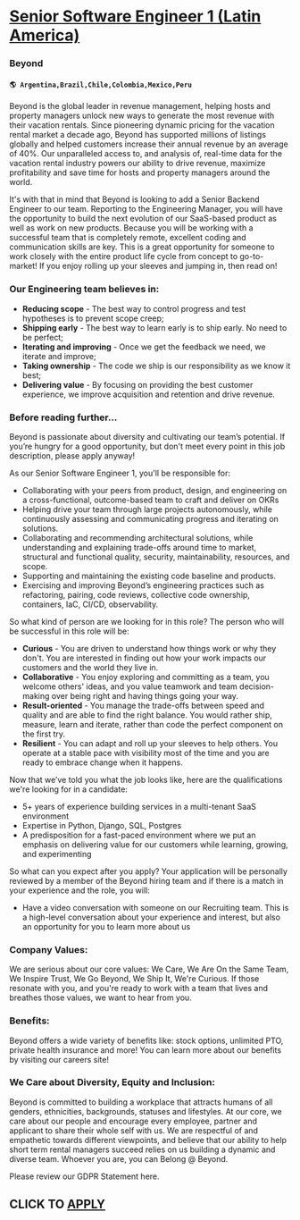 # [Senior Software Engineer 1 (Latin America)](https://www.remotewlb.com/apply/senior-software-engineer-1-latin-america)  
### Beyond  
#### `🌎 Argentina,Brazil,Chile,Colombia,Mexico,Peru`  

Beyond is the global leader in revenue management, helping hosts and property managers unlock new ways to generate the most revenue with their vacation rentals. Since pioneering dynamic pricing for the vacation rental market a decade ago, Beyond has supported millions of listings globally and helped customers increase their annual revenue by an average of 40%. Our unparalleled access to, and analysis of, real-time data for the vacation rental industry powers our ability to drive revenue, maximize profitability and save time for hosts and property managers around the world.

It's with that in mind that Beyond is looking to add a Senior Backend Engineer to our team. Reporting to the Engineering Manager, you will have the opportunity to build the next evolution of our SaaS-based product as well as work on new products. Because you will be working with a successful team that is completely remote, excellent coding and communication skills are key. This is a great opportunity for someone to work closely with the entire product life cycle from concept to go-to-market! If you enjoy rolling up your sleeves and jumping in, then read on!

### Our Engineering team believes in:

  *  **Reducing scope** \- The best way to control progress and test hypotheses is to prevent scope creep;
  *  **Shipping early** \- The best way to learn early is to ship early. No need to be perfect;
  *  **Iterating and improving** \- Once we get the feedback we need, we iterate and improve;
  *  **Taking ownership** \- The code we ship is our responsibility as we know it best;
  *  **Delivering value** \- By focusing on providing the best customer experience, we improve acquisition and retention and drive revenue.

### Before reading further...

Beyond is passionate about diversity and cultivating our team’s potential. If you’re hungry for a good opportunity, but don't meet every point in this job description, please apply anyway!

As our Senior Software Engineer 1, you'll be responsible for:

  * Collaborating with your peers from product, design, and engineering on a cross-functional, outcome-based team to craft and deliver on OKRs
  * Helping drive your team through large projects autonomously, while continuously assessing and communicating progress and iterating on solutions.
  * Collaborating and recommending architectural solutions, while understanding and explaining trade-offs around time to market, structural and functional quality, security, maintainability, resources, and scope.
  * Supporting and maintaining the existing code baseline and products.
  * Exercising and improving Beyond’s engineering practices such as refactoring, pairing, code reviews, collective code ownership, containers, IaC, CI/CD, observability.

So what kind of person are we looking for in this role? The person who will be successful in this role will be:

  * **Curious** \- You are driven to understand how things work or why they don't. You are interested in finding out how your work impacts our customers and the world they live in.
  *  **Collaborative** \- You enjoy exploring and committing as a team, you welcome others' ideas, and you value teamwork and team decision-making over being right and having things going your way.
  *  **Result-oriented** \- You manage the trade-offs between speed and quality and are able to find the right balance. You would rather ship, measure, learn and iterate, rather than code the perfect component on the first try.
  *  **Resilient** \- You can adapt and roll up your sleeves to help others. You operate at a stable pace with visibility most of the time and you are ready to embrace change when it happens.

Now that we’ve told you what the job looks like, here are the qualifications we're looking for in a candidate:

  * 5+ years of experience building services in a multi-tenant SaaS environment
  * Expertise in Python, Django, SQL, Postgres
  * A predisposition for a fast-paced environment where we put an emphasis on delivering value for our customers while learning, growing, and experimenting

So what can you expect after you apply? Your application will be personally reviewed by a member of the Beyond hiring team and if there is a match in your experience and the role, you will:

  * Have a video conversation with someone on our Recruiting team. This is a high-level conversation about your experience and interest, but also an opportunity for you to learn more about us

### Company Values:

We are serious about our core values: We Care, We Are On the Same Team, We Inspire Trust, We Go Beyond, We Ship It, We're Curious. If those resonate with you, and you're ready to work with a team that lives and breathes those values, we want to hear from you.

### Benefits:

Beyond offers a wide variety of benefits like: stock options, unlimited PTO, private health insurance and more! You can learn more about our benefits by visiting our careers site!

### We Care about Diversity, Equity and Inclusion:

Beyond is committed to building a workplace that attracts humans of all genders, ethnicities, backgrounds, statuses and lifestyles. At our core, we care about our people and encourage every employee, partner and applicant to share their whole self with us. We are respectful of and empathetic towards different viewpoints, and believe that our ability to help short term rental managers succeed relies on us building a dynamic and diverse team. Whoever you are, you can Belong @ Beyond.

Please review our GDPR Statement here.

  
## CLICK TO [APPLY](https://www.remotewlb.com/apply/senior-software-engineer-1-latin-america)

